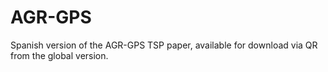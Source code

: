 # AGR-GPS
Spanish version of the AGR-GPS TSP paper, available for download via QR from the global version.
